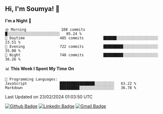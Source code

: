 ## Hi, I'm Soumya! 👋

<!--START_SECTION:waka-->
**I'm a Night 🦉** 

```text
🌞 Morning                108 commits         █░░░░░░░░░░░░░░░░░░░░░░░░   05.24 % 
🌆 Daytime                485 commits         ██████░░░░░░░░░░░░░░░░░░░   23.51 % 
🌃 Evening                722 commits         █████████░░░░░░░░░░░░░░░░   35.00 % 
🌙 Night                  748 commits         █████████░░░░░░░░░░░░░░░░   36.26 % 
```


📊 **This Week I Spent My Time On** 

```text
💬 Programming Languages: 
JavaScript               ████████████████░░░░░░░░░   63.22 % 
Markdown                 █████████░░░░░░░░░░░░░░░░   36.78 % 
```


 Last Updated on 23/02/2024 01:03:50 UTC
<!--END_SECTION:waka-->

[![Github Badge](https://img.shields.io/badge/-rubyruins-grey?style=for-the-badge&logo=github&logoColor=white&link=https://github.com/rubyruins/)](https://www.github.com/rubyruins/) 
[![Linkedin Badge](https://img.shields.io/badge/-Soumya%20Parekh-0072b1?style=for-the-badge&logo=Linkedin&logoColor=white&link=https://www.linkedin.com/in/Soumya-Parekh/)](https://www.linkedin.com/in/Soumya-Parekh/) 
[![Gmail Badge](https://img.shields.io/badge/-soumyaparekh.me@gmail.com-c14438?style=for-the-badge&logo=Gmail&logoColor=white&link=mailto:soumyaparekh.me@gmail.com)](mailto:soumyaparekh.me@gmail.com) 
